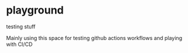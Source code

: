 # playground
testing stuff

Mainly using this space for testing github actions workflows and playing with CI/CD
